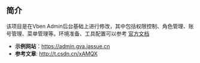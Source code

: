 ## 简介

该项目是在Vben Admin后台基础上进行修改，其中包括权限控制、角色管理、账号管理、菜单管理等。环境准备、工具配置可以参考 [官方文档]( https://www.reawing.com/doc-next)

- **示例网站**：https://admin.gva.jassue.cn
- **参考文章**: http://t.csdn.cn/xAMQX